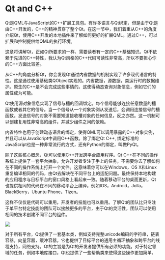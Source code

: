 # Qt and C++

Qt是QML与JavaScript的C++扩展工具包。有许多语言与Qt绑定，但是由于Qt是由C++开发的，C++的精神贯穿了整个Qt。在这一节中，我们着重从C++的角度介绍Qt，使用C++开发的本地插件来了解如何更好的扩展QML。通过C++，可以扩展和控制提供给QML的执行环境。

这章将讲解Qt，正如Qt所要求的一样，需要读者有一定的C++基础知识。Qt不依赖于先进的C++特性，我认为Qt风格的C++代码可读性非常高，所以不要担心你的C++方面比较差。

从C++的角度分析Qt，你会发现Qt通过内省数据的机制实现了许多现代语言的特性。这是通过使用基础类QObject实现的。内省数据，源数据，类运行时的数据维护。原生的C++是不会完成这些事情的。这使得动态查询对象信息，例如它们的属性成为可能。

Qt使用源对象信息实现了信号与槽的回调绑定。每个信号能够连接任意数量的槽函数或者其它的信号。当一个信号从一个对象实例从发送后，会调用连接信号的槽函数。发送信号的对象不需要知道接收槽对象的任何信息，反之亦然。这一机制可以创建复用性非常高的组件，并减少组件之间的依赖。

内省特性也用于创建动态语言的绑定，使得QML可以调用暴露的C++对象实例，并且可以从JavaScript中调用C++函数。除了绑定Qt C++, 绑定标准的JavaScript也是一种非常流行的方式，还有Python的绑定，叫做PyQt。

除了这些核心概念，Qt可以使用C++开发跨平台应用程序。Qt C++在不同的操作系统上提供了一套平台抽象，允许开发者专注于手上的任务，不需要你去了解如何在不同的操作系统上打开一个文件。这意味着你可以在Windows，OS X和Linux重复编译相同的代码，由Qt去解决在不同平台上的适配问题。最终保持本地构建的应用程序与目标平台的窗口风格上看起来一致。随着移动平台的桌面更新，Qt也提供相同的代码在不同的移动平台上编译，例如IOS，Android，Jolla，BlackBerry，Ubuntu Phone，Tizen。

这样不仅仅是代码可以重用，开发者的技能也可以重用。了解Qt的团队比只专注于单平台特定技能的团队可以接触更多的平台，由于Qt的灵活性，团队可以使用相同的技术创建不同平台的组件。

![](http://qmlbook.github.io/_images/yourapplication.png)

对于所有平台，Qt提供了一套基本类，例如支持完整unicode编码的字符串，链表容器，向量容器，缓冲容器。它也提供了目标平台的通用主循环抽象和跨平台的线程支持，网络支持。Qt的主旨是为Qt的开发者提供所有必须的功能。对于特定领域的任务，例如本地库接口，Qt也提供了一些帮助类来使得这些操作更加简单。



